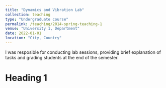 ```yaml
---
title: "Dynamics and Vibration Lab"
collection: teaching
type: "Undergraduate course"
permalink: /teaching/2014-spring-teaching-1
venue: "University 1, Department"
date: 2022-01-01
location: "City, Country"
---
```


I was resposible for conducting lab sessions, providing brief explanation of tasks and grading students at the end of the semester.

Heading 1
======